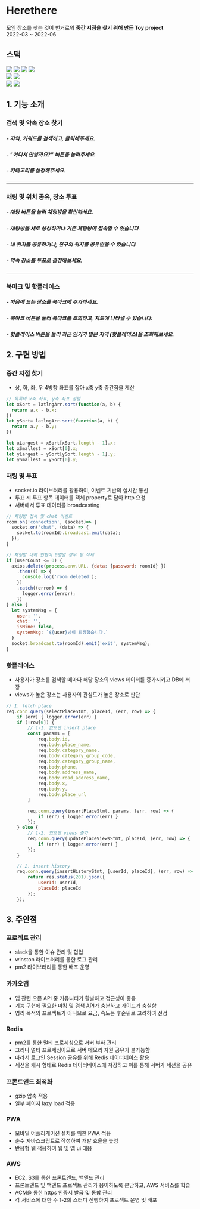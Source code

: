# Herethere


모임 장소를 찾는 것이 번거로워 **중간 지점을 찾기 위해 만든 Toy project**
<br>
2022-03 ~ 2022-06


## 스택

<div> 
  <img src="https://img.shields.io/badge/vue.js-4FC08D?style=for-the-badge&logo=vue.js&logoColor=white">
  <img src="https://img.shields.io/badge/node.js-339933?style=for-the-badge&logo=Node.js&logoColor=white">
  <img src="https://img.shields.io/badge/socket.io-010101?style=for-the-badge&logo=socket.io&logoColor=white">
  <img src="https://img.shields.io/badge/pwa-78a22e?style=for-the-badge&logo=pwa&logoColor=white">
  <br>
  <img src="https://img.shields.io/badge/kakaomap-FFCA28?style=for-the-badge&logo=kakao&logoColor=white">
  <img src="https://img.shields.io/badge/amazonaws-232F3E?style=for-the-badge&logo=amazonaws&logoColor=white">
  <br>
  <img src="https://img.shields.io/badge/mysql-4479A1?style=for-the-badge&logo=mysql&logoColor=white">
  <img src="https://img.shields.io/badge/redis-003545?style=for-the-badge&logo=redis&logoColor=white">
  

</div>



## 1. 기능 소개

###   검색 및 약속 장소 찾기

#####                - 지역, 키워드를 검색하고, 클릭해주세요. <br>
#####                - "어디서 만날까요?" 버튼을 눌러주세요. <br>
#####                - 카테고리를 설정해주세요.
---

### 채팅 및 위치 공유, 장소 투표

#####                - 채팅 버튼을 눌러 채팅방을 확인하세요.
#####                - 채팅방을 새로 생성하거나 기존 채팅방에 접속할 수 있습니다.
#####                - 내 위치를 공유하거나, 친구의 위치를 공유받을 수 있습니다.
#####                - 약속 장소를 투표로 결정해보세요.
---

### 북마크 및 핫플레이스


#####                - 마음에 드는 장소를 북마크에 추가하세요.
#####                - 북마크 버튼을 눌러 북마크를 조회하고, 지도에 나타낼 수 있습니다.
#####                - 핫플레이스 버튼을 눌러 최근 인기가 많은 지역 (핫플레이스)을 조회해보세요.
  


## 2. 구현 방법

### 중간 지점 찾기
- 상, 하, 좌, 우 4방향 좌표를 잡아 x축 y축 중간점을 계산

```javascript
// 목록의 x축 좌표, y축 좌표 정렬
let xSort = latlngArr.sort(function(a, b) {
  return a.x - b.x;
})
let ySort= latlngArr.sort(function(a, b) {
  return a.y - b.y;
})

let xLargest = xSort[xSort.length - 1].x;  
let xSmallest = xSort[0].x;
let yLargest = ySort[ySort.length - 1].y;
let ySmallest = ySort[0].y;


```


### 채팅 및 투표
- socket.io 라이브러리를 활용하여, 이벤트 기반의 실시간 통신
- 투표 시 투표 항목 데이터를 객체 property로 담아 http 요청
- 서버에서 투표 데이터를 broadcasting

```javascript
// 채팅방 접속 및 chat 이벤트
room.on('connection', (socket)=> {
  socket.on('chat', (data) => {
    socket.to(roomId).broadcast.emit(data);
  });
}
```

```javascript
// 채팅방 내에 인원이 0명일 경우 방 삭제
if (userCount <= 0) { 
  axios.delete(process.env.URL, {data: {password: roomId} })
    .then(() => {
      console.log('room deleted');
    })
    .catch((error) => {
      logger.error(error);
    })
} else {
  let systemMsg = {
    user: '',
    chat: '',
    isMine: false,
    systemMsg: `${user}님이 퇴장했습니다.`
  }
  socket.broadcast.to(roomId).emit('exit', systemMsg);
}

```


### 핫플레이스
- 사용자가 장소를 검색할 때마다 해당 장소의 views 데이터를 증가시키고 DB에 저장 
- views가 높은 장소는 사용자의 관심도가 높은 장소로 판단

```javascript
// 1. fetch place
req.conn.query(selectPlaceStmt, placeId, (err, row) => {
    if (err) { logger.error(err) }
    if (!row[0]) {
        // 1-1. 없으면 insert place
        const params = [
            req.body.id,
            req.body.place_name,
            req.body.category_name,
            req.body.category_group_code,
            req.body.category_group_name,
            req.body.phone,
            req.body.address_name,
            req.body.road_address_name,
            req.body.x,
            req.body.y,
            req.body.place_url
        ]

        req.conn.query(insertPlaceStmt, params, (err, row) => {
            if (err) { logger.error(err) }
        });
    } else {
        // 1-2. 있으면 views 증가
        req.conn.query(updatePlaceViewsStmt, placeId, (err, row) => {
            if (err) { logger.error(err) }
        });
    }

    // 2. insert history
    req.conn.query(insertHistoryStmt, [userId, placeId], (err, row) => {
        return res.status(201).json({
            userId: userId,
            placeId: placeId
        });
    });


```





## 3. 주안점

### 프로젝트 관리
- slack을 통한 이슈 관리 및 협업
- winston 라이브러리를 통한 로그 관리
- pm2 라이브러리를 통한 배포 운영


### 카카오맵
- 맵 관련 오픈 API 중 커뮤니티가 활발하고 접근성이 좋음 
- 기능 구현에 필요한 마킹 및 검색 API가 충분하고 가이드가 충실함
- 영리 목적의 프로젝트가 아니므로 요금, 속도는 후순위로 고려하여 선정

### Redis
- pm2를 통한 멀티 프로세싱으로 서버 부하 관리
- 그러나 멀티 프로세싱이므로 서버 메모리 자원 공유가 불가능함
- 따라서 로그인 Session 공유를 위해 Redis 데이터베이스 활용
- 세션을 캐시 형태로 Redis 데이터베이스에 저장하고 이를 통해 서버가 세션을 공유


### 프론트엔드 최적화
- gzip 압축 적용
- 일부 페이지 lazy load 적용


### PWA
- 모바일 어플리케이션 설치를 위한 PWA 적용
- 순수 자바스크립트로 작성하여 개발 효율을 높임
- 반응형 웹 적용하여 웹 및 앱 ui 대응


### AWS
- EC2, S3를 통한 프론트엔드, 백엔드 관리
- 프론트엔드 및 백엔드 프로젝트 관리가 용이하도록 분담하고, AWS 서비스를 학습
- ACM을 통한 https 인증서 발급 및 통합 관리
- 각 서비스에 대한 주 1-2회 스터디 진행하여 프로젝트 운영 및 배포

